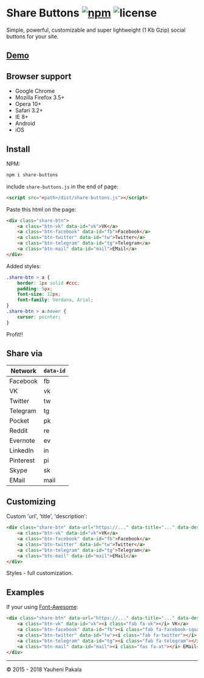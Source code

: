 # Share Buttons [![npm](https://img.shields.io/npm/v/share-buttons.svg)](https://www.npmjs.com/package/share-buttons) ![license](https://img.shields.io/github/license/wcoder/share-buttons.svg)

Simple, powerful, customizable and super lightweight (1 Kb Gzip) social buttons for your site.

## [Demo](https://wcoder.github.io/share-buttons/)

## Browser support

* Google Chrome
* Mozilla Firefox 3.5+
* Opera 10+
* Safari 3.2+
* IE 8+
* Android
* iOS

## Install

NPM:

```sh
npm i share-buttons
```

include `share-buttons.js` in the end of page:

``` html
<script src="<path>/dist/share-buttons.js"></script>
```

Paste this html on the page:

``` html
<div class="share-btn">
    <a class="btn-vk" data-id="vk">VK</a>
    <a class="btn-facebook" data-id="fb">Facebook</a>
    <a class="btn-twitter" data-id="tw">Twitter</a>
    <a class="btn-telegram" data-id="tg">Telegram</a>
    <a class="btn-mail" data-id="mail">EMail</a>
</div>
```

Added styles:

``` css
.share-btn > a {
    border: 1px solid #ccc;
    padding: 5px;
    font-size: 12px;
    font-family: Verdana, Arial;
}
.share-btn > a:hover {
    cursor: pointer;
}
```

Profit!!

## Share via

Network   | `data-id`
----------|---------
Facebook  | fb
VK        | vk
Twitter   | tw
Telegram  | tg
Pocket    | pk
Reddit    | re
Evernote  | ev
LinkedIn  | in
Pinterest | pi
Skype     | sk
EMail     | mail

## Customizing

Custom 'url', 'title', 'description':

``` html
<div class="share-btn" data-url="https://..." data-title="..." data-desc="...">
    <a class="btn-vk" data-id="vk">VK</a>
    <a class="btn-facebook" data-id="fb">Facebook</a>
    <a class="btn-twitter" data-id="tw">Twitter</a>
    <a class="btn-telegram" data-id="tg">Telegram</a>
    <a class="btn-mail" data-id="mail">EMail</a>
</div>
```

Styles - full customization.

## Examples

If your using [Font-Awesome](https://github.com/FortAwesome/Font-Awesome):

```html
<div class="share-btn" data-url="https://..." data-title="..." data-desc="...">
    <a class="btn-vk" data-id="vk"><i class="fab fa-vk"></i> VK</a>
    <a class="btn-facebook" data-id="fb"><i class="fab fa-facebook-square"></i> Facebook</a>
    <a class="btn-twitter" data-id="tw"><i class="fab fa-twitter"></i> Twitter</a>
    <a class="btn-telegram" data-id="tg"><i class="fab fa-telegram"></i> Telegram</a>
    <a class="btn-mail" data-id="mail"><i class="fas fa-at"></i> EMail</a>
</div>
```

----

&copy; 2015 - 2018 Yauheni Pakala
